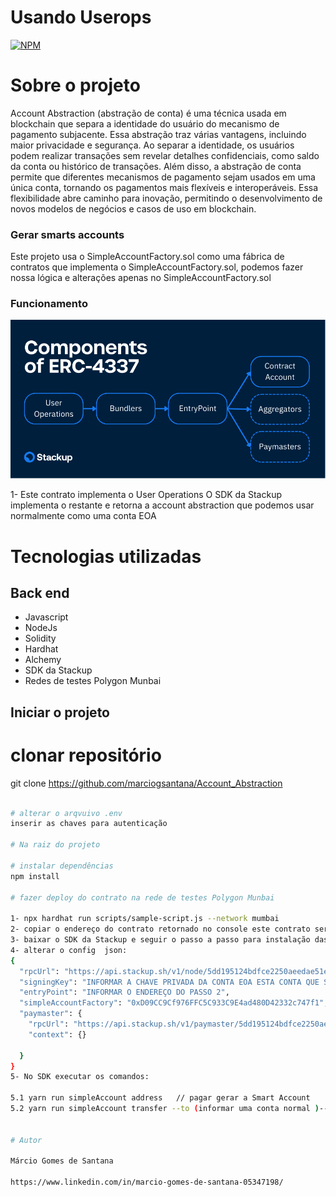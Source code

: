 # Usando Userops
[![NPM](https://img.shields.io/npm/l/react)](https://github.com/marciogsantana/Account_Abstraction/blob/master/LICENSE) 

# Sobre o projeto
Account Abstraction (abstração de conta) é uma técnica usada em blockchain que separa a identidade do usuário do mecanismo de pagamento subjacente. Essa abstração traz várias vantagens, incluindo maior privacidade e segurança. Ao separar a identidade, os usuários podem realizar transações sem revelar detalhes confidenciais, como saldo da conta ou histórico de transações. Além disso, a abstração de conta permite que diferentes mecanismos de pagamento sejam usados ​​em uma única conta, tornando os pagamentos mais flexíveis e interoperáveis. Essa flexibilidade abre caminho para inovação, permitindo o desenvolvimento de novos modelos de negócios e casos de uso em blockchain.

### Gerar smarts accounts

Este projeto usa o SimpleAccountFactory.sol como uma fábrica de contratos que implementa o SimpleAccountFactory.sol, podemos fazer nossa lógica e alterações apenas no SimpleAccountFactory.sol


### Funcionamento
![Esquema](https://github.com/marciogsantana/imagens/blob/main/esquema_funcionamento.png) 

1- Este contrato implementa o User Operations O SDK da Stackup implementa o restante e retorna a account abstraction que podemos usar normalmente como uma conta EOA


# Tecnologias utilizadas
## Back end
- Javascript
- NodeJs
- Solidity
- Hardhat
- Alchemy
- SDK da Stackup
- Redes de testes Polygon Munbai

## Iniciar o projeto

# clonar repositório
git clone https://github.com/marciogsantana/Account_Abstraction

```bash

# alterar o arqvuivo .env
inserir as chaves para autenticação

# Na raiz do projeto

# instalar dependências
npm install

# fazer deploy do contrato na rede de testes Polygon Munbai

1- npx hardhat run scripts/sample-script.js --network mumbai
2- copiar o endereço do contrato retornado no console este contrato será o entryPoint
3- baixar o SDK da Stackup e seguir o passo a passo para instalação das dependencias (link para pagina: https://docs.stackup.sh/docs/account-abstraction)
4- alterar o config  json:
{
  "rpcUrl": "https://api.stackup.sh/v1/node/5dd195124bdfce2250aeedae51ed5c20baddef73cf9b2ff663051cc0f65d7f2b",              // padrão SDK
  "signingKey": "INFORMAR A CHAVE PRIVADA DA CONTA EOA ESTA CONTA QUE SERÁ USADA PARA ASSINAR PELAS SMARTS ACCOUNTS",
  "entryPoint": "INFORMAR O ENDEREÇO DO PASSO 2",
  "simpleAccountFactory": "0xD09CC9Cf976FFC5C933C9E4ad480D42332c747f1",                                                     // padrão SDK
  "paymaster": {
    "rpcUrl": "https://api.stackup.sh/v1/paymaster/5dd195124bdfce2250aeedae51ed5c20baddef73cf9b2ff663051cc0f65d7f2b",       // padrão SDK
    "context": {}
    
  }
}
5- No SDK executar os comandos:

5.1 yarn run simpleAccount address   // pagar gerar a Smart Account
5.2 yarn run simpleAccount transfer --to (informar uma conta normal )--amount 0.1  // neste exemplo estamos transferindo 0.1 Matic falcet da smart account para uma conta normal EOA


# Autor

Márcio Gomes de Santana

https://www.linkedin.com/in/marcio-gomes-de-santana-05347198/
